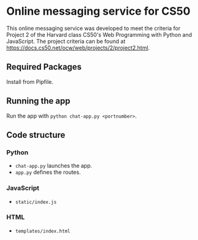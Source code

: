 # Online messaging service for CS50

This online messaging service was developed to meet the criteria for Project 2 of the Harvard class CS50's Web Programming with Python and JavaScript. The project criteria can be found at https://docs.cs50.net/ocw/web/projects/2/project2.html.

## Required Packages

Install from Pipfile.

## Running the app

Run the app with `python chat-app.py <portnumber>`.

## Code structure

### Python

* `chat-app.py` launches the app.
* `app.py` defines the routes.

### JavaScript

* `static/index.js`

### HTML

* `templates/index.html`
